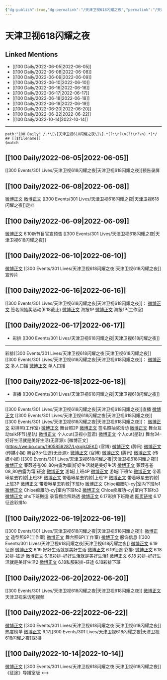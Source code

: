 ```yaml
---
{"dg-publish":true,"dg-permalink":"/天津卫视618闪耀之夜","permalink":"/天津卫视618闪耀之夜/","title":"天津卫视618闪耀之夜","tags":[null],"created":"2022-11-13T02:19:08.000+08:00","updated":"2023-02-02T21:21:39.623+08:00"}
---
```


# 天津卫视618闪耀之夜

## Linked Mentions
- [[100 Daily/2022-06-05\|2022-06-05]]
- [[100 Daily/2022-06-08\|2022-06-08]]
- [[100 Daily/2022-06-09\|2022-06-09]]
- [[100 Daily/2022-06-10\|2022-06-10]]
- [[100 Daily/2022-06-16\|2022-06-16]]
- [[100 Daily/2022-06-17\|2022-06-17]]
- [[100 Daily/2022-06-18\|2022-06-18]]
- [[100 Daily/2022-06-19\|2022-06-19]]
- [[100 Daily/2022-06-20\|2022-06-20]]
- [[100 Daily/2022-06-22\|2022-06-22]]
- [[100 Daily/2022-10-14\|2022-10-14]]


---

```expander
path:"100 Daily" /.*\[\[天津卫视618闪耀之夜\]\].*(?:\r?\n(?!\r?\n).*)*/
## [[$filename]]
$match
```
## [[100 Daily/2022-06-05\|2022-06-05]]

[](https://m.weibo.cn/7684315838/4777087334353955) [[300 Events/301 Lives/天津卫视618闪耀之夜\|天津卫视618闪耀之夜]]预告录屏

## [[100 Daily/2022-06-08\|2022-06-08]]

[微博正文](https://m.weibo.cn/2967529507/4778058579972352) [微博正文](https://m.weibo.cn/1905859287/4778048517573081) [[300 Events/301 Lives/天津卫视618闪耀之夜\|天津卫视618闪耀之夜]]定档

## [[100 Daily/2022-06-09\|2022-06-09]]

[微博正文](https://m.weibo.cn/5248300719/4778582255078520) 6.10新节目官宣预告 [[300 Events/301 Lives/天津卫视618闪耀之夜\|天津卫视618闪耀之夜]]

## [[100 Daily/2022-06-10\|2022-06-10]]

[微博正文](https://m.weibo.cn/1905859287/4778735553742467) [[300 Events/301 Lives/天津卫视618闪耀之夜\|天津卫视618闪耀之夜]]宣传片

## [[100 Daily/2022-06-16\|2022-06-16]]

[[300 Events/301 Lives/天津卫视618闪耀之夜\|天津卫视618闪耀之夜]]：
[微博正文](https://weibo.com/1905859287/LxX8384Zc) 签名照抽奖活动(6.18截止)
[微博正文](https://weibo.com/1905859287/LxXpveEsd) 海报1P
[微博正文](https://weibo.com/7478855230/LxXk1u0Tb) 海报1P(工作室)

## [[100 Daily/2022-06-17\|2022-06-17]]
  - 彩排 [[300 Events/301 Lives/天津卫视618闪耀之夜\|天津卫视618闪耀之夜]]
---

彩排[[300 Events/301 Lives/天津卫视618闪耀之夜\|天津卫视618闪耀之夜]]
[[300 Events/301 Lives/天津卫视618闪耀之夜\|天津卫视618闪耀之夜]]：
[微博正文](https://weibo.com/1905859287/Ly6AA9ypm) 多人口播
[微博正文](https://weibo.com/1905859287/Ly81cw8G8) 单人口播

## [[100 Daily/2022-06-18\|2022-06-18]]
  - 直播 [[300 Events/301 Lives/天津卫视618闪耀之夜\|天津卫视618闪耀之夜]]
---

[[300 Events/301 Lives/天津卫视618闪耀之夜\|天津卫视618闪耀之夜]]直播
[微博正文](http://weibo.com/1736988591/LykMqmlJB) [[300 Events/301 Lives/天津卫视618闪耀之夜\|天津卫视618闪耀之夜]]
[[300 Events/301 Lives/天津卫视618闪耀之夜\|天津卫视618闪耀之夜]]：
[微博正文](https://weibo.com/7478855230/LyjpLyXck) 彩排照(工作室)
[微博正文](https://weibo.com/1905859287/LykPIxo8b) 舞台照2P
[微博正文](https://weibo.com/3048800300/LygPyyQmc) 签名照抽奖活动
[微博正文](https://weibo.com/6466290670/LykqgnoGo) 舞台互动talk环节(星轨)
[微博正文](https://weibo.com/5876797510/LykcLsVoH) 个人cut(卫视小蓝君)
[微博正文](https://m.weibo.cn/6466290670/4781845026441910) 个人cut(星轨)
舞台34-好好生活就是美好生活(无音源):
[微博正文](https://weibo.com/1905859287/LykgjkQEK() (官博)
[微博正文](https://weibo.com/6466290670/LykluxRon) (腾讯)
[微博正文](https://weibo.com/2116890350/Lyk7xmZUW) (传媒小娱)
舞台35-征途(无音源):
[微博正文](https://weibo.com/1905859287/LykrpxV8W) (官博)
[微博正文](https://weibo.com/6466290670/Lyknepcv9) (腾讯)
[微博正文](https://weibo.com/2116890350/LykaGCMuW) (传媒小娱)
[[300 Events/301 Lives/天津卫视618闪耀之夜\|天津卫视618闪耀之夜]]
[微博正文](https://weibo.com/1773893731/LykezaOHu) 蒹葭苍苍08_80白露为霜|好好生活就是美好生活
[微博正文](https://weibo.com/1773893731/LykeRtT98) 蒹葭苍苍08_80白露为霜|征途
[微博正文](https://weibo.com/1801743981/LyjvtA2f4) 游城|上班4P
[微博正文](https://weibo.com/1801743981/Lykk29TEe) 游城|下班fo
[微博正文](https://weibo.com/3246571812/LyjyKjIQ7) 带着啾星去钓鲸|上班3P
[微博正文](https://weibo.com/3246571812/LyjA3y7iR) 带着啾星去钓鲸|上班1P
[微博正文](https://weibo.com/3246571812/LyjNFpguC) 带着啾星去钓鲸|上班3P
[微博正文](https://weibo.com/3246571812/LyknXldAr) 带着啾星去钓鲸|下班fo
[微博正文](https://weibo.com/6410129300/LyklSsSGx) Chloe痴雁叻-cy|室内下班fo1
[微博正文](https://weibo.com/6410129300/LykmnbLfw) Chloe痴雁叻-cy|室内下班fo2
[微博正文](https://weibo.com/6410129300/LykmwE0r2) Chloe痴雁叻-cy|室内下班fo3
[微博正文](https://weibo.com/6433509682/Lykoxn5Nw) xhs下班搬运
[](https://weibo.com/3672847887/Lycph3eJu) 录音棚合照路透
[微博正文](https://weibo.com/5341998428/LybLVbCjU) 6.17彩排下班路透
[网页链接](https://weibo.cn/sinaurl?u=https%3A%2F%2Fm.bilibili.com%2Fvideo%2FBV1VU4y1X7d6) 6.17征途彩排fo

## [[100 Daily/2022-06-19\|2022-06-19]]

[[300 Events/301 Lives/天津卫视618闪耀之夜\|天津卫视618闪耀之夜]]:
[微博正文](https://m.weibo.cn/7478855230/4782030430142673) 造型照9P(工作室)
[微博正文](https://m.weibo.cn/7478855230/4782031193507389) 舞台照6P(工作室)
[微博正文](https://m.weibo.cn/7710473200/4782041733791928) 服饰信息
[[300 Events/301 Lives/天津卫视618闪耀之夜\|天津卫视618闪耀之夜]]
[微博正文](https://m.weibo.cn/5183192784/4781819294124284) 6.19征途
[微博正文](https://m.weibo.cn/5183192784/4782080872157392) 6.19 好好生活就是美好生活
[微博正文](https://m.weibo.cn/6126643373/4782065420077786) 6.19征途
彩排:
[微博正文](https://m.weibo.cn/5183192784/4781927226409395) 6.18彩排-征途
[微博正文](https://m.weibo.cn/6083110602/4782168292727536) 6.18彩排-好好生活就是美好生活1
[微博正文](https://m.weibo.cn/6083110602/4782185460012645) 6.18 彩排-好好生活就是美好生活2
[微博正文](https://m.weibo.cn/7495641082/4782196487880721) 6.18私服彩排-征途
[](https://m.weibo.cn/3955360433/4782188094295181) 6.18彩排下班

## [[100 Daily/2022-06-20\|2022-06-20]]

[[300 Events/301 Lives/天津卫视618闪耀之夜\|天津卫视618闪耀之夜]]
[微博正文](https://m.weibo.cn/1905859287/4782465367151832) 天津卫视采访短视频

## [[100 Daily/2022-06-22\|2022-06-22]]

[微博正文](https://m.weibo.cn/3960037780/4782466428569238) [[300 Events/301 Lives/天津卫视618闪耀之夜\|天津卫视618闪耀之夜]]热度榜单
[微博正文](https://m.weibo.cn/5122158435/4782965492286285) 6.17[[300 Events/301 Lives/天津卫视618闪耀之夜\|天津卫视618闪耀之夜]]彩排

## [[100 Daily/2022-10-14\|2022-10-14]]

[微博正文](http://weibo.com/7495641082/MafMLfHcl) [[300 Events/301 Lives/天津卫视618闪耀之夜\|天津卫视618闪耀之夜]]《征途》导播室版
<-->
